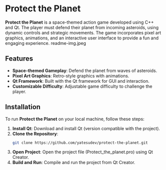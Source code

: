 # Protect the Planet

**Protect the Planet** is a space-themed action game developed using C++ and Qt. The player must defend their planet from incoming asteroids, using dynamic controls and strategic movements. The game incorporates pixel art graphics, animations, and an interactive user interface to provide a fun and engaging experience.
readme-img.jpeg

## Features
- **Space-themed Gameplay**: Defend the planet from waves of asteroids.
- **Pixel Art Graphics**: Retro-style graphics with animations.
- **Qt Framework**: Built with the Qt framework for GUI and interaction.
- **Customizable Difficulty**: Adjustable game difficulty to challenge the player.

## Installation
To run **Protect the Planet** on your local machine, follow these steps:

1. **Install Qt**: Download and install Qt (version compatible with the project).
2. **Clone the Repository**:
   ```bash
   git clone https://github.com/yatesudev/protect-the-planet.git
   ```
3. **Open Project**: Open the project file (Protect_the_planet.pro) using Qt Creator.
4. **Build and Run**: Compile and run the project from Qt Creator.
